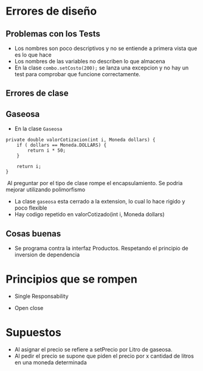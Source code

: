 # Errores de diseño

## Problemas con los Tests

* Los nombres son poco descriptivos y no se entiende a primera vista que es lo que hace
* Los nombres de las variables no describen lo que almacena
* En la clase `combo.setCosto(200);` se lanza una excepcion y no hay un test para comprobar que funcione correctamente.



## Errores de clase

## Gaseosa

* En la clase `Gaseosa` 

```
private double valorCotizacion(int i, Moneda dollars) {
    if ( dollars == Moneda.DOLLARS) {
        return i * 50;
    }

    return i;
}
```

​		Al preguntar por el tipo de clase rompe el encapsulamiento. Se podria mejorar utilizando polimorfismo

* La clase `gaseosa` esta cerrado a la extension, lo cual lo hace rigido y poco flexible
* Hay codigo repetido en valorCotizado(int i, Moneda dollars)

## Cosas buenas

* Se programa contra la interfaz Productos. Respetando el principio de inversion de dependencia

# Principios que se rompen

* Single Responsability

* Open close

  

# Supuestos

* Al asignar el precio se refiere a setPrecio por Litro de gaseosa. 
* Al pedir el precio se supone que piden el precio por x cantidad de litros en una moneda determinada